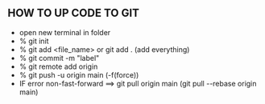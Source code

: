 ## HOW TO UP CODE TO GIT 
* open new terminal in folder
* % git init
* % git add <file_name> or git add . (add everything)
* % git commit -m "label"
* % git remote add origin <link repo>
* % git push -u origin main (-f(force))
* IF error non-fast-forward ==> git pull origin main (git pull --rebase origin main)
